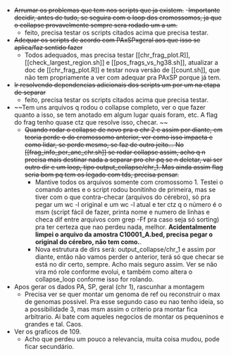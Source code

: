 - ~~Arrumar os problemas que tem nos scripts que ja existem.~~
	-~~Importante decidir, antes de tudo, se seguira com o loop dos cromossomos, ja que o collapse provavelmente sempre sera rodado um a um.~~
	- feito, precisa testar os scripts citados acima que precisa testar.
- ~~Adequar os scripts de acordo com PAxSPxgeral aos que isso se aplica/faz sentido fazer~~
	- Todos adequados, mas precisa testar [[chr_frag_plot.R]], [[check_largest_region.sh]] e [[pos_frags_vs_hg38.sh]], atualizar a doc de [[chr_frag_plot.R]] e testar nova versão de [[count.sh]], que não tem propriamente a ver com adequar pra PAxSP porque já tem.
- ~~Ir resolvendo dependencias adicionais dos scripts um por um na etapa de separar~~
	- feito, precisa testar os scripts citados acima que precisa testar.
- ~~Tem uns arquivos q rodou o collapse completo, ver o que fazer quanto a isso, se tem anotado em algum lugar quais foram, etc. A flag do frag tenho quase ctz que resolve isso, checar. ~~
	- ~~Quando rodar o collapse de novo pra o chr 2 e assim por diante, em teoria perde o do cromossomo anterior, ver como isso impacta e como lidar, se perde mesmo, se faz de outro jeito... No [[frag_info_per_anc_chr.sh]] se rodar collapse assim, acho q n precisa mais destinar nada a separar pro chr pq se n deletar, vai ser outro dir e um loop, tipo output_collapse/chr_1. Mas ainda assim flag seria bom pq tem os legado com tds, precisa pensar.~~
		- Mantive todos os arquivos somente com cromossomo 1. Testei o comando antes e o script rodou bonitinho de primeira, mas se tiver com o que contra-checar (arquivos do cérebro), só pra pegar um wc -l original e um wc -l atual e ter ctz q o número é o msm (script fácil de fazer, printa nome e numero de linhas e checa dif entre arquivos com grep -Ff pra caso seja só sorting) pra ter certeza que nao perdeu nada, melhor. **Acidentalmente limpei o arquivo da amostra C10001_A.bed, precisa pegar o original do cérebro, não tem como.**. 
		- Nova estrutura de dirs será: output_collapse/chr_1 e assim por diante, então não vamos perder o anterior, terá só que checar se está no dir certo, sempre. Acho mais seguro assim. Ver se não vira mó role conforme evolui, e também como altera o collapse_loop conforme isso for rolando.
- Apos gerar os dados PA, SP, geral (chr 1), rascunhar a montagem
	- Precisa ver se quer montar um genoma de ref ou reconstruir o max de genomas possivel. Pra esse segundo caso eu nao tenho ideia, so a possibilidade 3, mas msm assim o criterio pra montar fica arbitrario. Ai bate com aqueles negocios de montar os pequeninos e grandes e tal. Caos.
- Ver os graficos de 109.
	- Acho que perdeu um pouco a relevancia, muita coisa mudou, pode ficar secundário.

 